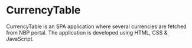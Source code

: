 # CurrencyTable

CurrencyTable is an SPA application where several currencies are fetched from NBP portal. The application is developed using HTML, CSS & JavaScript. 
